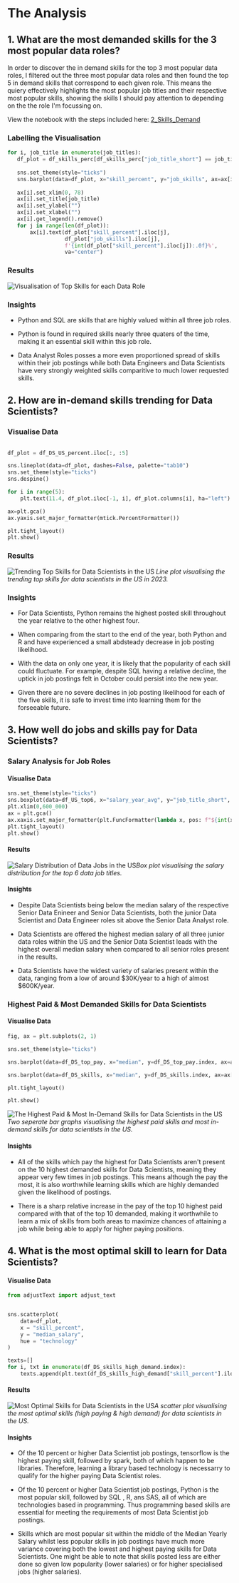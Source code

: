 # The Analysis

## 1. What are the most demanded skills for the 3 most popular data roles?

In order to discover the in demand skills for the top 3 most popular data roles, I filtered out the three most popular data roles and then found the top 5 in demand skills that correspond to each given role. This means the quiery effectively highlights the most popular job titles and their respective most popular skills, showing the skills I should pay attention to depending on the the role I'm focussing on.

 View the notebook with the steps included here: [2_Skills_Demand](3_Project\2_Skills_Demand.ipynb)

 ### Labelling the Visualisation

 ```Python
 for i, job_title in enumerate(job_titles):
    df_plot = df_skills_perc[df_skills_perc["job_title_short"] == job_title].head(5)
    
    sns.set_theme(style="ticks")
    sns.barplot(data=df_plot, x="skill_percent", y="job_skills", ax=ax[i], hue="skill_count", palette="dark:b_r")
    
    ax[i].set_xlim(0, 78)
    ax[i].set_title(job_title)
    ax[i].set_ylabel("")
    ax[i].set_xlabel("")
    ax[i].get_legend().remove()
    for j in range(len(df_plot)):
        ax[i].text(df_plot["skill_percent"].iloc[j],
                   df_plot["job_skills"].iloc[j],
                   f'{int(df_plot["skill_percent"].iloc[j]):.0f}%',
                   va="center")
```

### Results 

![Visualisation of Top Skills for each Data Role](3_Project\Images\proportion_top_skills_job_roles.png)

### Insights

- Python and SQL are skills that are highly valued within all three job roles.

- Python is found in required skills nearly three quaters of the time, making it an essential skill within this job role.

- Data Analyst Roles posses a more even proportioned spread of skills within their job postings while both Data Engineers and Data Scientists have very strongly weighted skills comparitive to much lower requested skills. 

## 2. How are in-demand skills trending for Data Scientists?

### Visualise Data

```python

df_plot = df_DS_US_percent.iloc[:, :5]

sns.lineplot(data=df_plot, dashes=False, palette="tab10")
sns.set_theme(style="ticks")
sns.despine()

for i in range(5):
    plt.text(11.4, df_plot.iloc[-1, i], df_plot.columns[i], ha="left")

ax=plt.gca()
ax.yaxis.set_major_formatter(mtick.PercentFormatter())

plt.tight_layout()
plt.show()
```
### Results

![Trending Top Skills for Data Scientists in the US](3_Project\Images\trending_skills_line_plot.png)
*Line plot visualising the trending top skills for data scientists in the US in 2023.*

### Insights

- For Data Scientists, Python remains the highest posted skill throughout the year relative to the other highest four. 

- When comparing from the start to the end of the year, both Python and R and have experienced a small abdsteady decrease in job posting likelihood. 

- With the data on only one year, it is likely that the popularity of each skill could fluctuate. For example, despite SQL having a relative decline, the uptick in job postings felt in October could persist into the new year.

- Given there are no severe declines in job posting likelihood for each of the five skills, it is safe to invest time into learning them for the forseeable future.

## 3. How well do jobs and skills pay for Data Scientists?

### Salary Analysis for Job Roles

#### Visualise Data 

```python
sns.set_theme(style="ticks")
sns.boxplot(data=df_US_top6, x="salary_year_avg", y="job_title_short", order=job_order)
plt.xlim(0,600_000)
ax = plt.gca()
ax.xaxis.set_major_formatter(plt.FuncFormatter(lambda x, pos: f"${int(x/1000)}K" ))
plt.tight_layout()
plt.show()
```

#### Results

![Salary Distribution of Data Jobs in the US](3_Project\Images\salary_distribution_in_the_us.png)*Box plot visualising the salary distribution for the top 6 data job titles.*

#### Insights

- Despite Data Scientists being below the median salary of the respective Senior Data Enineer and Senior Data Scientists, both the junior Data Scientist and Data Engineer roles sit above the Senior Data Analyst role. 

- Data Scientists are offered the highest median salary of all three junior data roles within the US and the Senior Data Scientist leads with the highest overall median salary when compared to all senior roles present in the results. 

- Data Scientists have the widest variety of salaries present within the data, ranging from a low of around $30K/year to a high of almost $600K/year.

### Highest Paid & Most Demanded Skills for Data Scientists

#### Visualise Data

```python
fig, ax = plt.subplots(2, 1)

sns.set_theme(style="ticks")

sns.barplot(data=df_DS_top_pay, x="median", y=df_DS_top_pay.index, ax=ax[0], hue="median", palette="dark:b_r" )

sns.barplot(data=df_DS_skills, x="median", y=df_DS_skills.index, ax=ax[1], hue="median", palette = "light:b")

plt.tight_layout()

plt.show()
```

![The Highest Paid & Most In-Demand Skills for Data Scientists in the US](3_Project\Images\yearly_salary_by_junior_vs_senior_ds.png)*Two seperate bar graphs visualising the highest paid skills and most in-demand skills for data scientists in the US.*

#### Insights

- All of the skills which pay the highest for Data Scientists aren't present on the 10 highest demanded skills for Data Scientists, meaning they appear very few times in job postings. This means although the pay the most, it is also worthwhile learning skills which are highly demanded given the likelihood of postings. 

- There is a sharp relative increase in the pay of the top 10 highest paid compared with that of the top 10 demanded, making it worthwhile to learn a mix of skills from both areas to maximize chances of attaining a job while being able to apply for higher paying positions. 

## 4. What is the most optimal skill to learn for Data Scientists?

#### Visualise Data

```python
from adjustText import adjust_text


sns.scatterplot(
    data=df_plot,
    x = "skill_percent",
    y = "median_salary",
    hue = "technology"
)

texts=[]
for i, txt in enumerate(df_DS_skills_high_demand.index):
    texts.append(plt.text(df_DS_skills_high_demand["skill_percent"].iloc[i], df_DS_skills_high_demand["median_salary"].iloc[i], txt))
```

#### Results

![Most Optimal Skills for Data Scientists in the US](3_Project\Images\optimal_skills_ds.png)*A scatter plot visualising the most optimal skills (high paying & high demand) for data scientists in the US.*

#### Insights

- Of the 10 percent or higher Data Scientist job postings, tensorflow is the highest paying skill, followed by spark, both of which happen to be libraries. Therefore, learning a library based technology is necessarry to qualify for the higher paying Data Scientist roles.

- Of the 10 percent or higher Data Scientist job postings, Python is the most popular skill, followed by SQL , R, ans SAS, all of which are technologies based in programming. Thus programming based skills are essential for meeting the requirements of most Data Scientist job postings. 

- Skills which are most popular sit within the middle of the Median Yearly Salary whilst less popular skills in job postings have much more variance covering both the lowest and highest paying skills for Data Scientists. One might be able to note that skills posted less are either done so given low popularity (lower salaries) or for higher specialised jobs (higher salaries).